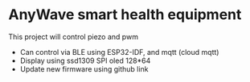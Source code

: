 # AnyWave smart health equipment

This project will control piezo and pwm

* Can control via BLE using ESP32-IDF, and mqtt (cloud mqtt)
* Display using ssd1309 SPI oled 128*64
* Update new firmware using github link
